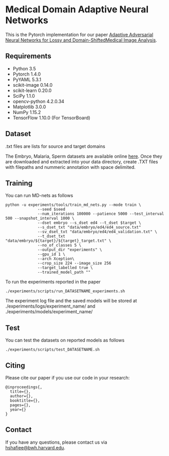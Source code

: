 
# Medical Domain Adaptive Neural Networks
This is the Pytorch implementation for our paper [Adaptive Adversarial Neural Networks for Lossy and Domain-ShiftedMedical Image Analysis](http://shafieelab.bwh.harvard.edu). 

## Requirements
- Python 3.5
- Pytorch 1.4.0
- PyYAML 5.3.1
- scikit-image 0.14.0
- scikit-learn 0.20.0
- SciPy 1.1.0
- opencv-python 4.2.0.34
- Matplotlib 3.0.0
- NumPy 1.15.2
- TensorFlow 1.10.0 (For TensorBoard)

## Dataset
.txt files are lists for source and target domains 

The Embryo, Malaria, Sperm datasets are available online  [here](http://). Once they are downloaded and extracted into your data directory, create .TXT files with filepaths and nummeric annotation with space delimited.

## Training

You can run MD-nets as follows
```
python -u experiments/tools/train_md_nets.py --mode train \  
              --seed $seed 
              --num_iterations 100000 --patience 5000 --test_interval 500 --snapshot_interval 1000 \  
              --dset embryo --s_dset ed4 --t_dset $target \  
              --s_dset_txt "data/embryo/ed4/ed4_source.txt" 
              --sv_dset_txt "data/embryo/ed4/ed4_validation.txt" \  
              --t_dset_txt "data/embryo/${target}/${target}_target.txt" \  
              --no_of_classes 5 \
              --output_dir "experiments" \
              --gpu_id 1 \
              --arch Xception\  
              --crop_size 224 --image_size 256
              --target_labelled true \  
              --trained_model_path ""
```

To run the experiments reported in the paper
```
./experiments/scripts/run_DATASETNAME_experiments.sh 
```

The experiment log file and the saved models will be stored at ./experiments/logs/experiment_name/ and ./experiments/models/experiment_name/
## Test

You can test the datasets on reported models as follows
```
./experiments/scripts/test_DATASETNAME.sh 
```


## Citing 
Please cite our paper if you use our code in your research:
```
@inproceedings{,
  title={},
  author={},
  booktitle={},
  pages={},
  year={}
}
```
## Contact
If you have any questions, please contact us via hshafiee@bwh.harvard.edu.

